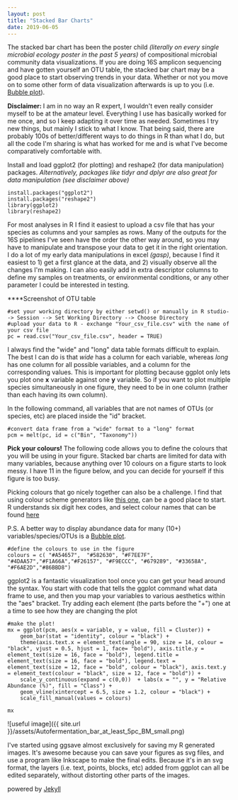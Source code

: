 ```yaml
---
layout: post
title: "Stacked Bar Charts"
date: 2019-06-05
---
```


The stacked bar chart has been the poster child <i>(literally on every single microbial ecology poster in the past 5 years)</i> of compositional microbial community data visualizations. If you are doing 16S amplicon sequencing and have gotten yourself an OTU table, the stacked bar chart may be a good place to start observing trends in your data. Whether or not you move on to some other form of data visualization afterwards is up to you (i.e. [Bubble plot](http://blog/Bubble)).    

<b> Disclaimer: </b> I am in no way an R expert, I wouldn't even really consider myself to be at the amateur level. Everything I use has basically worked for me once, and so I keep adapting it over time as needed. Sometimes I try new things, but mainly I stick to what I know. That being said, there are probably 100s of better/different ways to do things in R than what I do, but all the code I'm sharing is what has worked for me and is what I've become comparatively comfortable with.  


Install and load ggplot2 (for plotting) and reshape2 (for data manipulation) packages. 
<i> Alternatively, packages like tidyr and dplyr are also great for data manipulation (see disclaimer above)</i>

```
install.packages("ggplot2")
install.packages("reshape2")
library(ggplot2)
library(reshape2)

```

For most analyses in R I find it easiest to upload a csv file that has your species as columns and your samples as rows. Many of the outputs for the 16S pipelines I've seen have the order the other way around, so you may have to manipulate and transpose your data to get it in the right orientation. I do a lot of my early data manipulations in excel <i>(gasp)</i>, because I find it easiest to 1) get a first glance at the data, and 2) visually observe all the changes I'm making. I can also easily add in extra descriptor columns to define my samples on treatments, or environmental conditions, or any other parameter I could be interested in testing. 


****Screenshot of OTU table 


```
#set your working directory by either setwd() or manually in R studio--> Session --> Set Working Directory --> Choose Directory
#upload your data to R - exchange "Your_csv_file.csv" with the name of your csv file
pc = read.csv("Your_csv_file.csv", header = TRUE)

```

I always find the "wide" and "long" data table formats difficult to explain. The best I can do is that <i> wide </i> has a column for each variable, whereas <i> long </i> has one column for all possible variables, and a column for the corresponding values. This is important for plotting because ggplot only lets you plot one <b>x</b> variable against one <b>y</b> variable. So if you want to plot multiple species simultaneously in one figure, they need to be in one column (rather than each having its own column).  

In the following command, all variables that are not names of OTUs (or species, etc) are placed inside the "id" bracket.  



```
#convert data frame from a "wide" format to a "long" format
pcm = melt(pc, id = c("Bin", "Taxonomy"))

```

<b>Pick your colours!</b> The following code allows you to define the colours that you will be using in your figure. Stacked bar charts are limited for data with many variables, because anything over 10 colours on a figure starts to look messy.  I have 11 in the figure below, and you can decide for yourself if this figure is too busy. 

Picking colours that go nicely together can also be a challenge. I find that using colour scheme generators like [this one](https://coolors.co/app), can be a good place to start. R understands six digit hex codes, and select colour names that can be found [here](http://www.stat.columbia.edu/~tzheng/files/Rcolor.pdf) 


P.S. A better way to display abundance data for many (10+) variables/species/OTUs is a [Bubble plot](http://blog/Bubble).   

```
#define the colours to use in the figure
colours = c( "#A54657",  "#582630", "#F7EE7F", "#4DAA57","#F1A66A","#F26157", "#F9ECCC", "#679289", "#33658A", "#F6AE2D","#86BBD8")

```

ggplot2 is a fantastic visualization tool once you can get your head around the syntax. You start with code that tells the ggplot command what data frame to use, and then you map your variables to various aesthetics within the "aes" bracket. Try adding each element (the parts before the "+") one at a time to see how they are changing the plot

```
#make the plot!
mx = ggplot(pcm, aes(x = variable, y = value, fill = Cluster)) + 
    geom_bar(stat = "identity", colour = "black") + 
    theme(axis.text.x = element_text(angle = 90, size = 14, colour = "black", vjust = 0.5, hjust = 1, face= "bold"), axis.title.y = element_text(size = 16, face = "bold"), legend.title = element_text(size = 16, face = "bold"), legend.text = element_text(size = 12, face = "bold", colour = "black"), axis.text.y = element_text(colour = "black", size = 12, face = "bold")) + 
    scale_y_continuous(expand = c(0,0))  + labs(x = "", y = "Relative Abundance (%)", fill = "Class") + 
    geom_vline(xintercept = 6.5, size = 1.2, colour = "black") + 
    scale_fill_manual(values = colours)
    
mx

```


![useful image]({{ site.url }}/assets/Autofermentation_bar_at_least_5pc_BM_small.png)


I've started using ggsave almost exclusively for saving my R generated images.  It's awesome because you can save your figures as svg files, and use a program like Inkscape to make the final edits. Because it's in an svg format, the layers (i.e. text, points, blocks, etc) added from ggplot can all be edited separately, without distorting other parts of the images.  

powered by [Jekyll](http://jekyllrb.com) 

